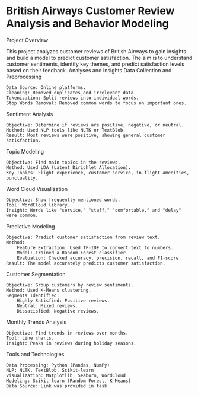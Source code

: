 # British Airways Customer Review Analysis and Behavior Modeling

Project Overview

This project analyzes customer reviews of British Airways to gain insights and build a model to predict customer satisfaction. The aim is to understand customer sentiments, identify key themes, and predict satisfaction levels based on their feedback.
Analyses and Insights
Data Collection and Preprocessing

    Data Source: Online platforms.
    Cleaning: Removed duplicates and irrelevant data.
    Tokenization: Split reviews into individual words.
    Stop Words Removal: Removed common words to focus on important ones.

Sentiment Analysis

    Objective: Determine if reviews are positive, negative, or neutral.
    Method: Used NLP tools like NLTK or TextBlob.
    Result: Most reviews were positive, showing general customer satisfaction.

Topic Modeling

    Objective: Find main topics in the reviews.
    Method: Used LDA (Latent Dirichlet Allocation).
    Key Topics: Flight experience, customer service, in-flight amenities, punctuality.

Word Cloud Visualization

    Objective: Show frequently mentioned words.
    Tool: WordCloud library.
    Insight: Words like "service," "staff," "comfortable," and "delay" were common.

Predictive Modeling

    Objective: Predict customer satisfaction from review text.
    Method:
        Feature Extraction: Used TF-IDF to convert text to numbers.
        Model: Trained a Random Forest classifier.
        Evaluation: Checked accuracy, precision, recall, and F1-score.
    Result: The model accurately predicts customer satisfaction.

Customer Segmentation

    Objective: Group customers by review sentiments.
    Method: Used K-Means clustering.
    Segments Identified:
        Highly Satisfied: Positive reviews.
        Neutral: Mixed reviews.
        Dissatisfied: Negative reviews.

Monthly Trends Analysis

    Objective: Find trends in reviews over months.
    Tool: Line charts.
    Insight: Peaks in reviews during holiday seasons.

Tools and Technologies

    Data Processing: Python (Pandas, NumPy)
    NLP: NLTK, TextBlob, Scikit-learn
    Visualization: Matplotlib, Seaborn, WordCloud
    Modeling: Scikit-learn (Random Forest, K-Means)
    Data Source: Link was provided in task
